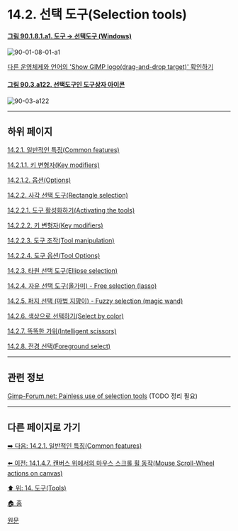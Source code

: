 # 14.2. 선택 도구(Selection tools)

<a id="90-01-08-01-a1"></a>

#### [그림 90.1.8.1.a1. 도구 → 선택도구 (Windows)](./90-01-08-01-00-selection_tools.md#90-01-08-01-a1)
![90-01-08-01-a1](https://github.com/wonder13662/gimp/assets/15767104/a85ef310-890f-4a63-ba43-6195e03c36bc)

[다른 운영체제와 언어의 'Show GIMP logo(drag-and-drop target)' 확인하기](./90-01-08-01-00-selection_tools.md#90-01-08-01-a2)

<a id="90-03-a122"></a>

#### [그림 90.3.a122. 선택도구인 도구상자 아이콘](./90-03-00-toolbox.md#90-03-a122)
![90-03-a122](https://github.com/wonder13662/gimp/assets/15767104/6ce3ee5b-2832-46dc-addf-e67de2892ed9)

***

## 하위 페이지

[14.2.1. 일반적인 특징(Common features)](./14-02-01-00-common-features.md)

[14.2.1.1. 키 변형자(Key modifiers)](./14-02-01-01-key_modifiers.md)

[14.2.1.2. 옵션(Options)](./14-02-01-02-options.md)

[14.2.2. 사각 선택 도구(Rectangle selection)](./14-02-02-00-rectangle-selection.md)

[14.2.2.1. 도구 활성화하기(Activating the tools)](./14-02-02-01-activating_the_tool.md)

[14.2.2.2. 키 변형자(Key modifiers)](./14-02-02-02-key_modifiers.md)

[14.2.2.3. 도구 조작(Tool manipulation)](./14-02-02-03-tool_manipulation.md)

[14.2.2.4. 도구 옵션(Tool Options)](./14-02-02-04-tool_options.md)

[14.2.3. 타원 선택 도구(Ellipse selection)](./14-02-03-ellipse-selection.md)

[14.2.4. 자유 선택 도구(올가미) - Free selection (lasso)](./14-02-04-free-selection-lasso.md)

[14.2.5. 퍼지 선택 (마법 지팡이) - Fuzzy selection (magic wand)](./14-02-05-fuzzy-selection-magic-wand.md)

[14.2.6. 색상으로 선택하기(Select by color)](./14-02-06-select-by-color.md)

[14.2.7. 똑똑한 가위(Intelligent scissors)](./14-02-07-intelligent-scissors.md)

[14.2.8. 전경 선택(Foreground select)](./14-02-08-foreground-select.md)

***

## 관련 정보
[Gimp-Forum.net: Painless use of selection tools](https://www.gimp-forum.net/Thread-Painless-use-of-selection-tools)
(TODO 정리 필요)

***

## 다른 페이지로 가기

[➡️ 다음: 14.2.1. 일반적인 특징(Common features)](./14-02-01-00-common-features.md)

[⬅️ 이전: 14.1.4.7. 캔버스 위에서의 마우스 스크롤 휠 동작(Mouse Scroll-Wheel actions on canvas)](./14-01-04-07-mouse_scroll_wheel_actions_on_canvas.md)

[⬆️ 위: 14. 도구(Tools)](./14-00-tools.md)

[🏠 홈](./00-home.md)

[원문](https://docs.gimp.org/2.10/ko/gimp-tools.html#gimp-tool-options-dialog)